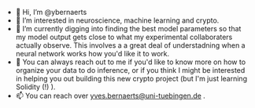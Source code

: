 - 👋 Hi, I’m @ybernaerts
- 👀 I’m interested in neuroscience, machine learning and crypto.
- 🌱 I’m currently digging into finding the best model parameters so that my model output gets close to what my experimental collaboraters actually observe. This involves a
      a great deal of understadning when a neural network works how you'd like it to work.
- 💞️ You can always reach out to me if you'd like to know more on how to organize your data to do inference, or if you think I might be interested in helping you out building this
      new crypto project (but I'm just learning Solidity (!) ).
- 📫 You can reach over yves.bernaerts@uni-tuebingen.de .

<!---
ybernaerts/ybernaerts is a ✨ special ✨ repository because its `README.md` (this file) appears on your GitHub profile.
You can click the Preview link to take a look at your changes.
--->
